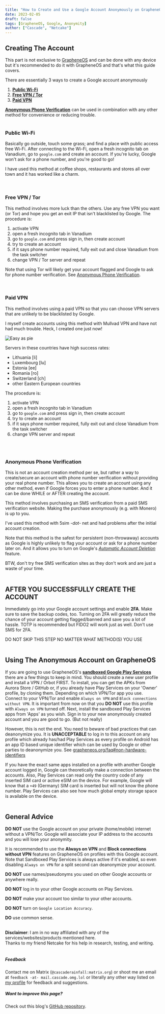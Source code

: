 ```yaml
---
title: "How to Create and Use a Google Account Anonymously on GrapheneOS"
date: 2023-02-05
draft: false
tags: [GrapheneOS, Google, Anonymity]
author: ["Cascade", "Netcake"]
---
```



## Creating The Account
This part is not exclusive to [GrapheneOS](https://grapheneos.org) and can be done with any device but it's recommended to do it with GrapheneOS and that's what this guide covers.


There are essentially 3 ways to create a Google account anonymously
1. [**Public Wi-Fi**](#public-wi-fi)
2. [**Free VPN / Tor**](#free-vpn--tor)
3. [**Paid VPN**](#paid-vpn)

[**Anonymous Phone Verification**](#anonymous-phone-verification) can be used in combination with any other method for convenience or reducing trouble.
<br>
<br>

### Public Wi-Fi
Basically go outside, touch some grass; and find a place with public access free Wi-Fi. After connecting to the Wi-Fi, open a fresh incognito tab on Vanadium, go to `google.com` and create an account.
If you're lucky, Google won't ask for a phone number, and you're good to go!

I have used this method at coffee shops, restaurants and stores all over town and it has worked like a charm.  
<br>
<br>

### Free VPN / Tor
This method involves more luck than the others. Use any free VPN you want (or Tor) and hope you get an exit IP that isn't blacklisted by Google.
The procedure is:
1. activate VPN
2. open a fresh incognito tab in Vanadium
3. go to `google.com` and press sign in, then create account
4. try to create an account
5. if it says phone number required, fully exit out and close Vanadium from the task switcher
6. change VPN / Tor server and repeat

Note that using Tor will likely get your account flagged and Google to ask for phone number verification. See [Anonymous Phone Verification](#anonymous-phone-verification).  
<br>
<br>

### Paid VPN
This method involves using a paid VPN so that you can choose VPN servers that are unlikely to be blacklisted by Google. 

I myself create accounts using this method with Mullvad VPN and have not had much trouble. Heck, I created one just now!

![Easy as pie](/img/wellthatwaseasygoogle.png)

Servers in these countries have high success rates:
- Lithuania \[li]
- Luxembourg \[lu]
- Estonia \[ee]
- Romania \[ro]
- Switzerland \[ch]
- other Eastern European countries

The procedure is:
1. activate VPN
2. open a fresh incognito tab in Vanadium
3. go to `google.com` and press sign in, then create account
4. try to create an account
5. if it says phone number required, fully exit out and close Vanadium from the task switcher
6. change VPN server and repeat
<br>
<br>

### Anonymous Phone Verification
This is not an account creation method per se, but rather a way to create/secure an account with phone number verification without providing your real phone number. This allows you to create an account using any other method, even if Google forces you to enter a phone number. And it can be done WHILE or AFTER creating the account.

This method involves purchasing an SMS verification from a paid SMS verification website. Making the purchase anonymously (e.g. with Monero) is up to you. 

I've used this method with 5sim *-dot-* net and had problems after the initial account creation.

Note that this method is the safest for persistent (non-throwaway) accounts as Google is highly unlikely to flag your account or ask for a phone number later on. And it allows you to turn on Google's [*Automatic Account Deletion*](https://support.google.com/accounts/answer/3036546?hl=en) feature.

BTW, don't try free SMS verification sites as they don't work and are just a waste of your time.
<br>
<br>

## AFTER YOU SUCCESSFULLY CREATE THE ACCOUNT
Immediately go into your Google account settings and enable **2FA**. Make sure to save the backup codes, too. 
Turning on 2FA will greatly reduce the chance of your account getting flagged/banned and save you a lot of hassle. TOTP is recommended but FIDO2 will work just as well. Don't use SMS for 2FA. 

DO NOT SKIP THIS STEP NO MATTER WHAT METHOD(S) YOU USE
<br>
<br>

## Using The Anonymous Account on GrapheneOS
If you are going to use GrapheneOS's [**sandboxed Google Play Services**](https://grapheneos.org/usage#sandboxed-google-play) there are a few things to keep in mind. You should create a new user profile and install a VPN / Orbot FIRST. To install, you can get the APKs from Aurora Store / GitHub or, if you already have Play Services on your 'Owner' profile, by cloning them. Depending on which VPN/Tor app you use.
Connect to your VPN/Tor and enable `Always on VPN` and `Block connections without VPN`. It is important from now on that you **DO NOT** use this profile with `Always on VPN` turned off.
Next, install the sandboxed Play Services apps from <span title="GrapheneOS app repository client">'Apps'</span> as you wish. Sign in to your new anonymously created account and you are good to go. (But not really)

However, this is not the end. You need to beware of bad practices that can deanonymize you.
It is **UNACCEPTABLE** to log in to this account on any profile which already has/had Play Services as every profile on Android has an app ID based unique identifier which can be used by Google or other parties to deanonymize you. See [grapheneos.org/faq#non-hardware-identifiers](https://grapheneos.org/faq#non-hardware-identifiers)

If you have the exact same apps installed on a profile with another Google account logged in, Google can theoretically make a connection between the accounts.
Also, Play Services can read only the country code of any inserted SIM card or active eSIM on the device. For example, Google will know that a `+49` (Germany) SIM card is inserted but will not know the phone number.
Play Services can also see how much global empty storage space is available on the device.
<br>
<br>

## General Advice
**DO NOT** use the Google account on your private (home/mobile) internet without a VPN/Tor. Google will associate your IP address to the accounts and you will lose your anonymity.

It is recommended to use the **Always on VPN** and **Block connections without VPN** features on GrapheneOS on profiles with this Google account. Note that Sandboxed Play Services is always active if it's enabled, so even disabling `Always on VPN` for a split second can deanonymize your account.

**DO NOT** use names/pseudonyms you used on other Google accounts or anywhere really.

**DO NOT** log in to your other Google accounts on Play Services.

**DO NOT** make your account too similar to your other accounts.

**DO NOT** turn on `Google Location Accuracy`.

**DO** use common sense.
<br>
<br>

**Disclaimer**: I am in no way affiliated with any of the services/websites/products mentioned here.
<br>
Thanks to my friend Netcake for his help in research, testing, and writing.  
<br>



##### Feedback
Contact me on Matrix (`@cascaderainfall:matrix.org`) or shoot me an email at `feedback -at- mail.cascade.omg.lol` or literally any other way listed on [my profile](https://cascade.profile.lol) for feedback and suggestions.
##### Want to improve this page?
Check out this blog's [GitHub repository](https://github.com/cascaderainfall/cascaderainfall.github.io/).